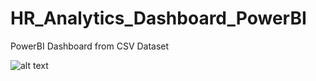 # HR_Analytics_Dashboard_PowerBI

PowerBI Dashboard from CSV Dataset 

![alt text](https://github.com/YDSuraj/HR_Analytics_Dashboard_PowerBI/blob/main/Dashboard%20Sample.png)

